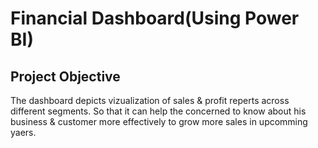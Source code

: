 # Financial Dashboard(Using Power BI)
 ## Project Objective
 The dashboard depicts vizualization of sales & profit reperts across different segments. So that it can help the concerned to know about his business & customer more effectively to grow more sales in upcomming yaers.
 
